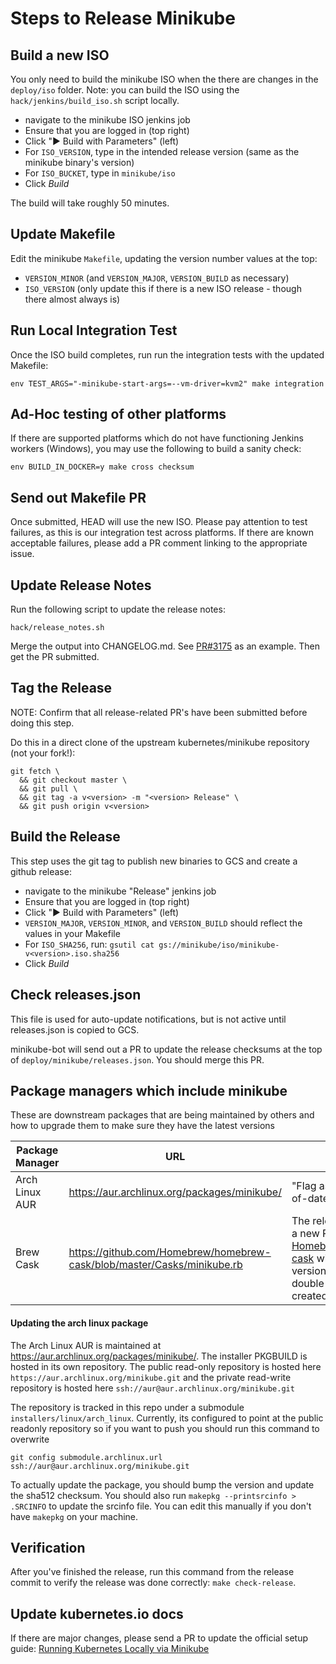 # Steps to Release Minikube

## Build a new ISO

You only need to build the minikube ISO when the there are changes in the `deploy/iso` folder. 
Note: you can build the ISO using the `hack/jenkins/build_iso.sh` script locally.

 * navigate to the minikube ISO jenkins job
 * Ensure that you are logged in (top right)
 * Click "▶️ Build with Parameters" (left)
 * For `ISO_VERSION`, type in the intended release version (same as the minikube binary's version)
 * For `ISO_BUCKET`, type in `minikube/iso`
 * Click *Build*

The build will take roughly 50 minutes.

## Update Makefile

Edit the minikube `Makefile`, updating the version number values at the top:

* `VERSION_MINOR` (and `VERSION_MAJOR`, `VERSION_BUILD` as necessary)
* `ISO_VERSION` (only update this if there is a new ISO release - though there almost always is)

## Run Local Integration Test

Once the ISO build completes, run run the integration tests with the updated Makefile:

```shell
env TEST_ARGS="-minikube-start-args=--vm-driver=kvm2" make integration
```

## Ad-Hoc testing of other platforms

If there are supported platforms which do not have functioning Jenkins workers (Windows), you may use the following to build a sanity check:

```shell
env BUILD_IN_DOCKER=y make cross checksum
```

## Send out Makefile PR

Once submitted, HEAD will use the new ISO. Please pay attention to test failures, as this is our integration test across platforms. If there are known acceptable failures, please add a PR comment linking to the appropriate issue.

## Update Release Notes 

Run the following script to update the release notes:

```shell
hack/release_notes.sh
```

Merge the output into CHANGELOG.md. See [PR#3175](https://github.com/kubernetes/minikube/pull/3175) as an example. Then get the PR submitted.

## Tag the Release

NOTE: Confirm that all release-related PR's have been submitted before doing this step. 

Do this in a direct clone of the upstream kubernetes/minikube repository (not your fork!):

```
git fetch \
  && git checkout master \
  && git pull \
  && git tag -a v<version> -m "<version> Release" \
  && git push origin v<version>
```

## Build the Release

This step uses the git tag to publish new binaries to GCS and create a github release:

 * navigate to the minikube "Release" jenkins job
 * Ensure that you are logged in (top right)
 * Click "▶️ Build with Parameters" (left)
 * `VERSION_MAJOR`, `VERSION_MINOR`, and `VERSION_BUILD` should reflect the values in your Makefile
 * For `ISO_SHA256`, run: `gsutil cat gs://minikube/iso/minikube-v<version>.iso.sha256`
 * Click *Build*

## Check releases.json

This file is used for auto-update notifications, but is not active until releases.json is copied to GCS.

minikube-bot will send out a PR to update the release checksums at the top of `deploy/minikube/releases.json`. You should merge this PR.

## Package managers which include minikube

These are downstream packages that are being maintained by others and how to upgrade them to make sure they have the latest versions

| Package Manager | URL | TODO |
| --- | --- | --- |
| Arch Linux AUR | https://aur.archlinux.org/packages/minikube/ | "Flag as package out-of-date"
| Brew Cask | https://github.com/Homebrew/homebrew-cask/blob/master/Casks/minikube.rb | The release job creates a new PR in [Homebrew/homebrew-cask](https://github.com/Homebrew/homebrew-cask) with an updated version and SHA256, double check that it's created.

#### Updating the arch linux package
The Arch Linux AUR is maintained at https://aur.archlinux.org/packages/minikube/.  The installer PKGBUILD is hosted in its own repository.  The public read-only repository is hosted here `https://aur.archlinux.org/minikube.git` and the private read-write repository is hosted here `ssh://aur@aur.archlinux.org/minikube.git`

The repository is tracked in this repo under a submodule `installers/linux/arch_linux`.  Currently, its configured to point at the public readonly repository so if you want to push you should run this command to overwrite

`git config submodule.archlinux.url ssh://aur@aur.archlinux.org/minikube.git `

To actually update the package, you should bump the version and update the sha512 checksum.  You should also run `makepkg --printsrcinfo > .SRCINFO` to update the srcinfo file.  You can edit this manually if you don't have `makepkg` on your machine.

## Verification

After you've finished the release, run this command from the release commit to verify the release was done correctly:
`make check-release`.

## Update kubernetes.io docs

If there are major changes, please send a PR to update the official setup guide: [Running Kubernetes Locally via Minikube](https://kubernetes.io/docs/setup/minikube/)
